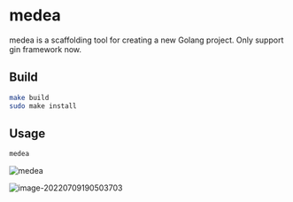 # medea

medea is a scaffolding tool for creating a new Golang project. Only support gin framework now.

## Build

```bash
make build
sudo make install
```

## Usage

```bash
medea
```

![medea](https://img.caiyifan.cn/typora_picgo/medea.gif) 

![image-20220709190503703](https://img.caiyifan.cn/typora_picgo/image-20220709190503703.png) 
